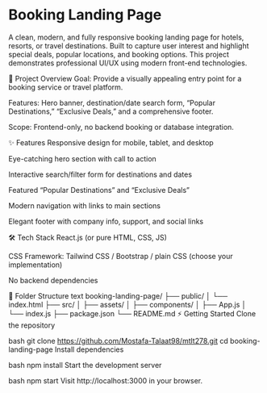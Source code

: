 # Booking Landing Page

A clean, modern, and fully responsive booking landing page for hotels, resorts, or travel destinations. Built to capture user interest and highlight special deals, popular locations, and booking options. This project demonstrates professional UI/UX using modern front-end technologies.

🚀 Project Overview
Goal: Provide a visually appealing entry point for a booking service or travel platform.

Features: Hero banner, destination/date search form, “Popular Destinations,” “Exclusive Deals,” and a comprehensive footer.

Scope: Frontend-only, no backend booking or database integration.

✨ Features
Responsive design for mobile, tablet, and desktop

Eye-catching hero section with call to action

Interactive search/filter form for destinations and dates

Featured “Popular Destinations” and “Exclusive Deals”

Modern navigation with links to main sections

Elegant footer with company info, support, and social links

🛠️ Tech Stack
React.js (or pure HTML, CSS, JS)

CSS Framework: Tailwind CSS / Bootstrap / plain CSS (choose your implementation)

No backend dependencies

📁 Folder Structure
text
booking-landing-page/
├── public/
│   └── index.html
├── src/
│   ├── assets/
│   ├── components/
│   ├── App.js
│   └── index.js
├── package.json
└── README.md
⚡ Getting Started
Clone the repository

bash
git clone https://github.com/Mostafa-Talaat98/mtlt278.git
cd booking-landing-page
Install dependencies

bash
npm install
Start the development server

bash
npm start
Visit http://localhost:3000 in your browser.

